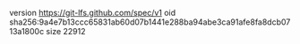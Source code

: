 version https://git-lfs.github.com/spec/v1
oid sha256:9a4e7b13ccc65831ab60d07b1441e288ba94abe3ca91afe8fa8dcb0713a1800c
size 22912
